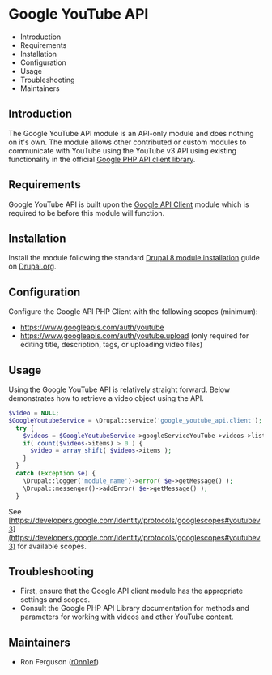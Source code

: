 # Google YouTube API
   
 * Introduction
 * Requirements
 * Installation
 * Configuration
 * Usage
 * Troubleshooting
 * Maintainers
 
## Introduction

The Google YouTube API module is an API-only module and does nothing on it's own. The module allows other contributed or
custom modules to communicate with YouTube using the YouTube v3 API using existing functionality in the official 
[Google PHP API client library](https://github.com/googleapis/google-api-php-client).

## Requirements

Google YouTube API is built upon the [Google API Client](https://www.drupal.org/project/google_api_client) module which
is required to be before this module will function.

## Installation

Install the module following the standard [Drupal 8 module installation](https://www.drupal.org/docs/8/extending-drupal-8/installing-drupal-8-modules)
guide on [Drupal.org](https://www.drupal.org).

## Configuration

Configure the Google API PHP Client with the following scopes (minimum):

* https://www.googleapis.com/auth/youtube
* https://www.googleapis.com/auth/youtube.upload (only required for editing title, description, tags, or uploading video files)

## Usage

Using the Google YouTube API is relatively straight forward. Below demonstrates how to retrieve a video object using the
API.

```php
$video = NULL;
$GoogleYoutubeService = \Drupal::service('google_youtube_api.client');
  try {
    $videos = $GoogleYoutubeService->googleServiceYouTube->videos->listVideos('snippet', ['id' => $id]);
    if( count($videos->items) > 0 ) {
      $video = array_shift( $videos->items );
    }
  }
  catch (Exception $e) {
    \Drupal::logger('module_name')->error( $e->getMessage() );
    \Drupal::messenger()->addError( $e->getMessage() );
  }
```

See [https://developers.google.com/identity/protocols/googlescopes#youtubev3](https://developers.google.com/identity/protocols/googlescopes#youtubev3) for
available scopes.

## Troubleshooting

* First, ensure that the Google API client module has the appropriate settings and scopes.
* Consult the Google PHP API Library documentation for methods and parameters for working with videos and other YouTube content.

## Maintainers

* Ron Ferguson ([r0nn1ef](https://www.drupal.org/u/r0nn1ef))